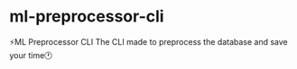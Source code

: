 # ml-preprocessor-cli
⚡ML Preprocessor CLI
The CLI made to preprocess the database and save your time🕐
